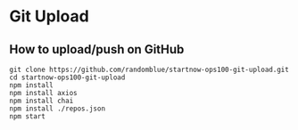 # Git Upload

## How to upload/push on GitHub

```
git clone https://github.com/randomblue/startnow-ops100-git-upload.git
cd startnow-ops100-git-upload
npm install
npm install axios
npm install chai
npm install ./repos.json
npm start
```